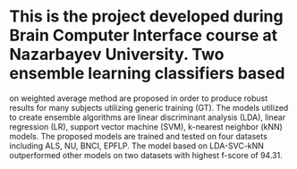 # This is the project developed during Brain Computer Interface course at Nazarbayev University. Two ensemble learning classifiers based
on weighted average method are proposed in order to produce robust results for many subjects utilizing generic training (GT). The models utilized to create ensemble algorithms are linear discriminant analysis (LDA), linear regression (LR), support vector machine (SVM), k-nearest neighbor (kNN) models. The proposed models are trained and tested on four datasets including ALS, NU, BNCI, EPFLP. The model based on LDA-SVC-kNN outperformed other models on two datasets with highest f-score of 94.31.
